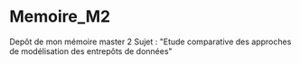 # Memoire_M2
Depôt de mon mémoire master 2 
Sujet : "Etude comparative des approches de modélisation des entrepôts de données"
